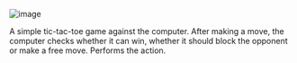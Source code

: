 ![image](https://user-images.githubusercontent.com/53450320/210224672-d7603912-9f5f-4202-9265-568871ea44bb.png)

A simple tic-tac-toe game against the computer. After making a move, the computer checks whether it can win, whether it should block the opponent or make a free move. Performs the action.
